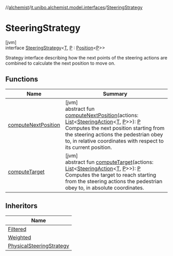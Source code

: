 //[alchemist](../../../index.md)/[it.unibo.alchemist.model.interfaces](../index.md)/[SteeringStrategy](index.md)

# SteeringStrategy

[jvm]\
interface [SteeringStrategy](index.md)<[T](index.md), [P](index.md) : [Position](../-position/index.md)<[P](index.md)>>

Strategy interface describing how the next points of the steering actions are combined to calculate the next position to move on.

## Functions

| Name | Summary |
|---|---|
| [computeNextPosition](compute-next-position.md) | [jvm]<br>abstract fun [computeNextPosition](compute-next-position.md)(actions: [List](https://kotlinlang.org/api/latest/jvm/stdlib/kotlin.collections/-list/index.html)<[SteeringAction](../-steering-action/index.md)<[T](index.md), [P](index.md)>>): [P](index.md)<br>Computes the next position starting from the steering actions the pedestrian obey to, in relative coordinates with respect to its current position. |
| [computeTarget](compute-target.md) | [jvm]<br>abstract fun [computeTarget](compute-target.md)(actions: [List](https://kotlinlang.org/api/latest/jvm/stdlib/kotlin.collections/-list/index.html)<[SteeringAction](../-steering-action/index.md)<[T](index.md), [P](index.md)>>): [P](index.md)<br>Computes the target to reach starting from the steering actions the pedestrian obey to, in absolute coordinates. |

## Inheritors

| Name |
|---|
| [Filtered](../../it.unibo.alchemist.model.implementations.actions.steeringstrategies/-filtered/index.md) |
| [Weighted](../../it.unibo.alchemist.model.implementations.actions.steeringstrategies/-weighted/index.md) |
| [PhysicalSteeringStrategy](../-physical-steering-strategy/index.md) |
